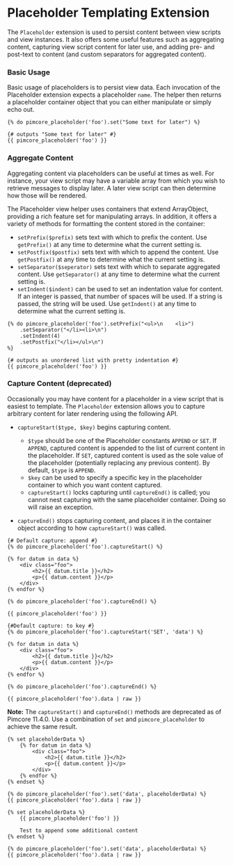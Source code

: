 # Placeholder Templating Extension

The `Placeholder` extension is used to persist content between view scripts and view instances. It also offers 
some useful features such as aggregating content, capturing view script content for later use, and adding pre- and 
post-text to content (and custom separators for aggregated content).

### Basic Usage

Basic usage of placeholders is to persist view data. Each invocation of the Placeholder extension expects a 
placeholder `name`. The helper then returns a placeholder container object that you can either manipulate or simply 
echo out.

```twig
{% do pimcore_placeholder('foo').set("Some text for later") %}

{# outputs "Some text for later" #}
{{ pimcore_placeholder('foo') }}
```

### Aggregate Content
Aggregating content via placeholders can be useful at times as well. For instance, your view script may have a variable 
array from which you wish to retrieve messages to display later. A later view script can then determine how those will 
be rendered.

The Placeholder view helper uses containers that extend ArrayObject, providing a rich feature set for manipulating 
arrays. In addition, it offers a variety of methods for formatting the content stored in the container:

- `setPrefix($prefix)` sets text with which to prefix the content. Use `getPrefix()` at any time to determine what the 
current setting is.
- `setPostfix($postfix)` sets text with which to append the content. Use `getPostfix()` at any time to determine what 
the current setting is.
- `setSeparator($seperator)` sets text with which to separate aggregated content. Use `getSeparator()` at any time to 
determine what the current setting is.
- `setIndent($indent)` can be used to set an indentation value for content. If an integer is passed, that number of 
spaces will be used. If a string is passed, the string will be used. Use `getIndent()` at any time to determine what 
the current setting is.

```twig
{% do pimcore_placeholder('foo').setPrefix("<ul>\n    <li>")
    .setSeparator("</li><li>\n")
    .setIndent(4)
    .setPostfix("</li></ul>\n")
%}

{# outputs as unordered list with pretty indentation #}
{{ pimcore_placeholder('foo') }}

```

### Capture Content (deprecated)
Occasionally you may have content for a placeholder in a view script that is easiest to template. The `Placeholder` extension allows you to capture arbitrary content for later rendering using the following API.

- `captureStart($type, $key)` begins capturing content.
   - `$type` should be one of the Placeholder constants `APPEND` or `SET`. If `APPEND`, captured content is appended to the 
list of current content in the placeholder. If `SET`, captured content is used as the sole value of the placeholder 
(potentially replacing any previous content). By default, `$type` is `APPEND`.
   - `$key` can be used to specify a specific key in the placeholder container to which you want content captured.
   - `captureStart()` locks capturing until `captureEnd()` is called; you cannot nest capturing with the same placeholder 
   container. Doing so will raise an exception.

- `captureEnd()` stops capturing content, and places it in the container object according to how `captureStart()` was called.

```twig
{# Default capture: append #}
{% do pimcore_placeholder('foo').captureStart() %}

{% for datum in data %}
    <div class="foo">
        <h2>{{ datum.title }}</h2>
        <p>{{ datum.content }}</p>
    </div>
{% endfor %}

{% do pimcore_placeholder('foo').captureEnd() %}

{{ pimcore_placeholder('foo') }}
```

```twig
{#Default capture: to key #}
{% do pimcore_placeholder('foo').captureStart('SET', 'data') %}

{% for datum in data %}
    <div class="foo">
        <h2>{{ datum.title }}</h2>
        <p>{{ datum.content }}</p>
    </div>
{% endfor %}

{% do pimcore_placeholder('foo').captureEnd() %}

{{ pimcore_placeholder('foo').data | raw }}
```

**Note:** The `captureStart()` and `captureEnd()` methods are deprecated as of Pimcore 11.4.0. Use a combination of `set` and `pimcore_placeholder` to achieve the same result.

```twig
{% set placeholderData %}
    {% for datum in data %}
        <div class="foo">
            <h2>{{ datum.title }}</h2>
            <p>{{ datum.content }}</p>
        </div>
    {% endfor %}
{% endset %}

{% do pimcore_placeholder('foo').set('data', placeholderData) %}
{{ pimcore_placeholder('foo').data | raw }}
```

```twig
{% set placeholderData %}
    {{ pimcore_placeholder('foo') }}
    
    Test to append some additional content
{% endset %}

{% do pimcore_placeholder('foo').set('data', placeholderData) %}
{{ pimcore_placeholder('foo').data | raw }}
```
